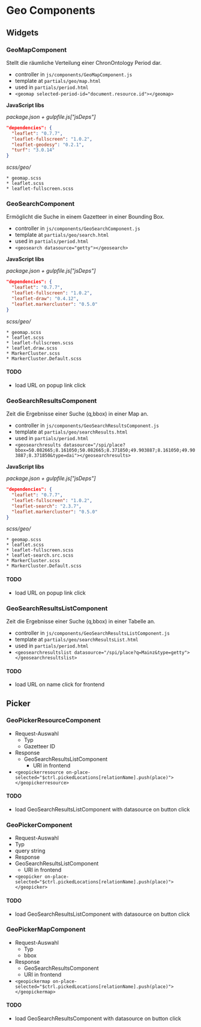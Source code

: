 # Geo Components

## Widgets

### GeoMapComponent

Stellt die räumliche Verteilung einer ChronOntology Period dar.

* controller in `js/components/GeoMapComponent.js`
* template at `partials/geo/map.html`
* used in `partials/period.html`
* `<geomap selected-period-id="document.resource.id"></geomap>`

**JavaScript libs**

*package.json + gulpfile.js["jsDeps"]*

```json
"dependencies": {
  "leaflet": "0.7.7",
  "leaflet-fullscreen": "1.0.2",
  "leaflet-geodesy": "0.2.1",
  "turf": "3.0.14"
}
```

*scss/geo/*

```
* geomap.scss
* leaflet.scss
* leaflet-fullscreen.scss
```

### GeoSearchComponent

Ermöglicht die Suche in einem Gazetteer in einer Bounding Box.

* controller in `js/components/GeoSearchComponent.js`
* template at `partials/geo/search.html`
* used in `partials/period.html`
* `<geosearch datasource="getty"></geosearch>`

**JavaScript libs**

*package.json + gulpfile.js["jsDeps"]*

```json
"dependencies": {
  "leaflet": "0.7.7",
  "leaflet-fullscreen": "1.0.2",
  "leaflet-draw": "0.4.12",
  "leaflet.markercluster": "0.5.0"
}
```

*scss/geo/*

```
* geomap.scss
* leaflet.scss
* leaflet-fullscreen.scss
* leaflet.draw.scss
* MarkerCluster.scss
* MarkerCluster.Default.scss
```

#### TODO

* load URL on popup link click

### GeoSearchResultsComponent

Zeit die Ergebnisse einer Suche (q,bbox) in einer Map an.

* controller in `js/components/GeoSearchResultsComponent.js`
* template at `partials/geo/searchResults.html`
* used in `partials/period.html`
* `<geosearchresults datasource="/spi/place?bbox=50.082665;8.161050;50.082665;8.371850;49.903887;8.161050;49.903887;8.371850&type=dai"></geosearchresults>`

**JavaScript libs**

*package.json + gulpfile.js["jsDeps"]*

```json
"dependencies": {
  "leaflet": "0.7.7",
  "leaflet-fullscreen": "1.0.2",
  "leaflet-search": "2.3.7",
  "leaflet.markercluster": "0.5.0"
}
```

*scss/geo/*

```
* geomap.scss
* leaflet.scss
* leaflet-fullscreen.scss
* leaflet-search.src.scss
* MarkerCluster.scss
* MarkerCluster.Default.scss
```

#### TODO

* load URL on popup link click

### GeoSearchResultsListComponent

Zeit die Ergebnisse einer Suche (q,bbox) in einer Tabelle an.

* controller in `js/components/GeoSearchResultsListComponent.js`
* template at `partials/geo/searchResultsList.html`
* used in `partials/period.html`
* `<geosearchresultslist datasource="/spi/place?q=Mainz&type=getty"></geosearchresultslist>`

#### TODO

* load URL on name click for frontend

## Picker

### GeoPickerResourceComponent

* Request-Auswahl
  * Typ
  * Gazetteer ID
* Response
  * GeoSearchResultsListComponent
     * URI in frontend
* `<geopickerresource on-place-selected="$ctrl.pickedLocations[relationName].push(place)"></geopickerresource>`

#### TODO

* load GeoSearchResultsListComponent with datasource on button click

### GeoPickerComponent

* Request-Auswahl
 * Typ
 * query string
* Response
 * GeoSearchResultsListComponent
   * URI in frontend
* `<geopicker on-place-selected="$ctrl.pickedLocations[relationName].push(place)"></geopicker>`

#### TODO

* load GeoSearchResultsListComponent with datasource on button click

### GeoPickerMapComponent

* Request-Auswahl
  * Typ
  * bbox
* Response
  * GeoSearchResultsComponent
   *  URI in frontend
* `<geopickermap on-place-selected="$ctrl.pickedLocations[relationName].push(place)"></geopickermap>`

#### TODO

* load GeoSearchResultsComponent with datasource on button click
